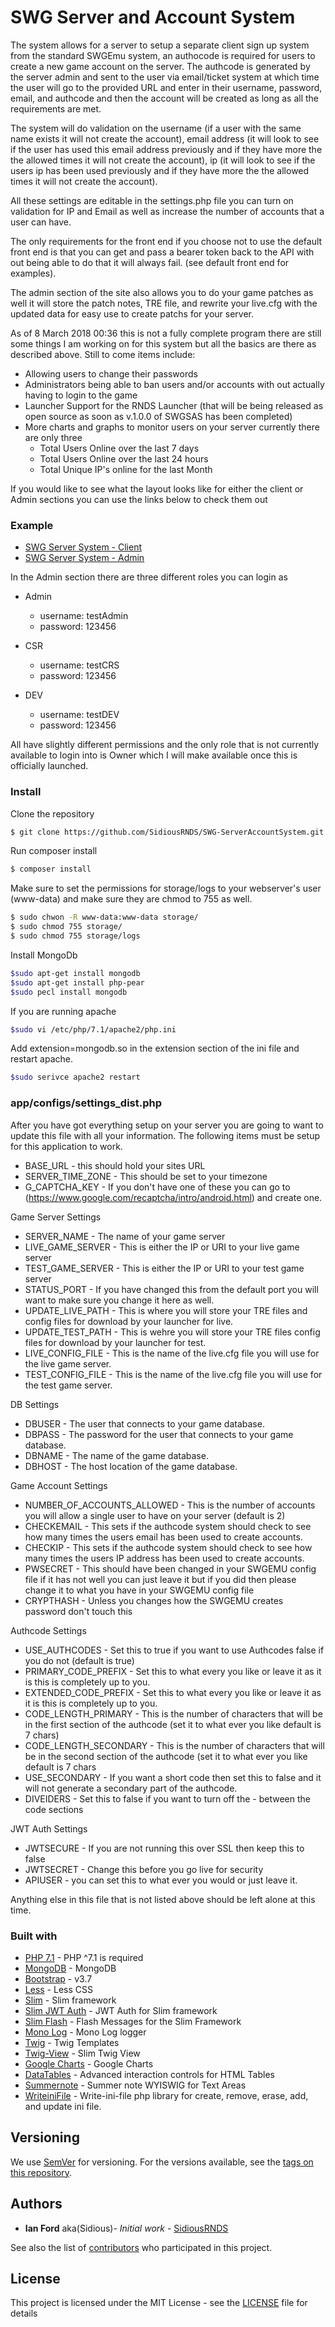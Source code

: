 # SWG Server and Account System

The system allows for a server to setup a separate client sign up system from the standard SWGEmu system, an authocode is required for users to create a
new game account on the server. The authcode is generated by the server admin and sent to the user via email/ticket system at which time the user will go
to the provided URL and enter in their username, password, email, and authcode and then the account will be created as long as all the requirements are met.

The system will do validation on the username (if a user with the same name exists it will not create the account), email address (it will look to see if the user has used this email address previously and if they have more the the allowed times it will not create the account), ip (it will look to see if the users
ip has been used previously and if they have more the the allowed times it will not create the account).

All these settings are editable in the settings.php file you can turn on validation for IP and Email as well as increase the number of accounts that a user can have.

The only requirements for the front end if you choose not to use the default front end is that you can get and pass a bearer token back to the API with out being able to do that it will always fail. (see default front end for examples).

The admin section of the site also allows you to do your game patches as well it will store the patch notes, TRE file, and rewrite your live.cfg with the updated data for easy use to create patchs for your server.

As of 8 March 2018 00:36 this is not a fully complete program  there are still some things I am working on for this system but all the basics are there as described above.
Still to come items include:
* Allowing users to change their passwords
* Administrators being able to ban users and/or accounts with out actually having to login to the game
* Launcher Support for the RNDS Launcher (that will be being released as open source as soon as v.1.0.0 of SWGSAS has been completed)
* More charts and graphs to monitor users on your server currently there are only three
    * Total Users Online over the last 7 days
    * Total Users Online over the last 24 hours
    * Total Unique IP's online for the last Month

If you would like to see what the layout looks like for either the client or Admin sections you can use the links below to check them out
### Example
* [SWG Server System - Client](http://swgusers.rnds.io)
* [SWG Server System - Admin](http://swgusers.rnds.io/admin)

In the Admin section there are three different roles you can login as
* Admin
    * username: testAdmin    
    * password: 123456
    
* CSR
    * username: testCRS
    * password: 123456
   
* DEV
    * username: testDEV
    * password: 123456
    
All have slightly different permissions and the only role that is not currently available to login into is Owner which I will make available once this is officially launched.

### Install
Clone the repository
``` bash
$ git clone https://github.com/SidiousRNDS/SWG-ServerAccountSystem.git
```
Run composer install
``` bash
$ composer install
```
Make sure to set the permissions for storage/logs to your webserver's user (www-data) and make sure they are chmod to 755 as well.
``` bash
$ sudo chwon -R www-data:www-data storage/
$ sudo chmod 755 storage/
$ sudo chmod 755 storage/logs
```

Install MongoDb
``` bash
$sudo apt-get install mongodb
$sudo apt-get install php-pear
$sudo pecl install mongodb
```

If you are running apache
``` bash
$sudo vi /etc/php/7.1/apache2/php.ini
```
Add extension=mongodb.so in the extension section of the ini file and restart apache.

``` bash
$sudo serivce apache2 restart
```
### app/configs/settings_dist.php
After you have got everything setup on your server you are going to want to update this file with all your information.
The following items must be setup for this application to work.

* BASE_URL - this should hold your sites URL
* SERVER_TIME_ZONE - This should be set to your timezone
* G_CAPTCHA_KEY - If you don't have one of these you can go to (https://www.google.com/recaptcha/intro/android.html) and create one.

Game Server Settings
* SERVER_NAME - The name of your game server
* LIVE_GAME_SERVER - This is either the IP or URI to your live game server
* TEST_GAME_SERVER - This is either the IP or URI to your test game server
* STATUS_PORT - If you have changed this from the default port you will want to make sure you change it here as well.
* UPDATE_LIVE_PATH - This is where you will store your TRE files and config files for download by your launcher for live.
* UPDATE_TEST_PATH - This is wehre you will store your TRE files config files for download by your launcher for test.
* LIVE_CONFIG_FILE - This is the name of the live.cfg file you will use for the live game server.
* TEST_CONFIG_FILE - This is the name of the live.cfg file you will use for the test game server.

DB Settings
* DBUSER - The user that connects to your game database.
* DBPASS - The password for the user that connects to your game database.
* DBNAME - The name of the game database.
* DBHOST - The host location of the game database.

Game Account Settings
* NUMBER_OF_ACCOUNTS_ALLOWED - This is the number of accounts you will allow a single user to have on your server (default is 2)
* CHECKEMAIL - This sets if the authcode system should check to see how many times the users email has been used to create accounts.
* CHECKIP - This sets if the authcode system should check to see how many times the users IP address has been used to create accounts.
* PWSECRET - This should have been changed in your SWGEMU config file if it has not well you can just leave it but if you did then please change it to what you have in your SWGEMU config file
* CRYPTHASH - Unless you changes how the SWGEMU creates password don't touch this

Authcode Settings
* USE_AUTHCODES - Set this to true if you want to use Authcodes false if you do not (default is true)
* PRIMARY_CODE_PREFIX - Set this to what every you like or leave it as it is this is completely up to you.
* EXTENDED_CODE_PREFIX - Set this to what every you like or leave it as it is this is completely up to you.
* CODE_LENGTH_PRIMARY - This is the number of characters that will be in the first section of the authcode (set it to what ever you like default is 7 chars)
* CODE_LENGTH_SECONDARY  - This is the number of characters that will be in the second section of the authcode (set it to what ever you like default is 7 chars
* USE_SECONDARY - If you want a short code then set this to false and it will not generate a secondary part of the authcode.
* DIVEIDERS - Set this to false if you want to turn off the - between the code sections 

JWT Auth Settings
* JWTSECURE - If you are not running this over SSL then keep this to false
* JWTSECRET - Change this before you go live for security
* APIUSER - you can set this to what ever you would or just leave it.

Anything else in this file that is not listed above should be left alone at this time.

### Built with
* [PHP 7.1](http://php.net) - PHP ^7.1 is required
* [MongoDB](https://www.mongodb.com/) - MongoDB
* [Bootstrap](https://getbootstrap.com/) - v3.7
* [Less](http://lesscss.org/) - Less CSS
* [Slim](https://www.slimframework.com/) - Slim framework
* [Slim JWT Auth](https://github.com/tuupola/slim-jwt-auth) - JWT Auth for Slim framework
* [Slim Flash](https://github.com/slimphp/Slim-Flash) - Flash Messages for the Slim Framework
* [Mono Log](https://github.com/Seldaek/monolog) - Mono Log logger
* [Twig](https://twig.symfony.com) - Twig Templates
* [Twig-View](https://github.com/slimphp/Twig-View) - Slim Twig View
* [Google Charts](https://developers.google.com/chart/) - Google Charts
* [DataTables](https://datatables.net) - Advanced interaction controls for HTML Tables
* [Summernote](https://summernote.org/) - Summer note WYISWIG for Text Areas
* [WriteiniFile](https://github.com/Magicalex/WriteiniFile) - Write-ini-file php library for create, remove, erase, add, and update ini file.

## Versioning

We use [SemVer](http://semver.org/) for versioning. For the versions available, see the [tags on this repository](https://github.com/SidiousRNDS/SWG-ServerAccountSystem/tags).

## Authors

* **Ian Ford** aka(Sidious)- *Initial work* - [SidiousRNDS](https://github.com/SidiousRNDS)

See also the list of [contributors](https://github.com/SidiousRNDS/SWG-ServerAccountSystem/contributors) who participated in this project.

## License

This project is licensed under the MIT License - see the [LICENSE](LICENSE) file for details
